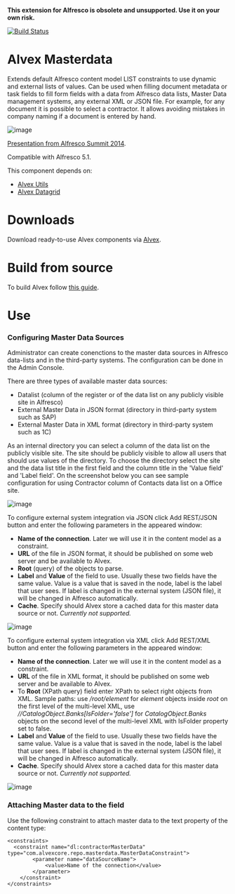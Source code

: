 **This extension for Alfresco is obsolete and unsupported. Use it on your own risk.**

[![Build Status](https://travis-ci.org/ITDSystems/alvex-reports.svg?branch=master)](https://travis-ci.org/ITDSystems/alvex-masterdata)

# Alvex Masterdata

Extends default Alfresco content model LIST constraints to use dynamic and external lists of values. Can be used when filling document metadata or task fields to fill form fields with a data from Alfresco data lists, Master Data management systems, any external XML or JSON file. For example, for any document it is possible to select a contractor. It allows avoiding mistakes in company naming if a document is entered by hand.

![image](http://docs.alvexcore.com/en-US/Alvex/2.1/html-single/Admin_Guide/images/img33.png)

[Presentation from Alfresco Summit 2014](http://www.slideshare.net/itdsystems/using-master-data).

Compatible with Alfresco 5.1.

This component depends on:
* [Alvex Utils](https://github.com/ITDSystems/alvex-utils)
* [Alvex Datagrid](https://github.com/ITDSystems/alvex-datagrid)

# Downloads

Download ready-to-use Alvex components via [Alvex](https://github.com/ITDSystems/alvex#downloads).

# Build from source

To build Alvex follow [this guide](https://github.com/ITDSystems/alvex#build-component-from-source).

# Use

### Configuring Master Data Sources

Administrator can create conenctions to the master data sources in Alfresco data-lists and in the third-party systems. The configuration can be done in the Admin Console.

There are three types of available master data sources:
* Datalist (column of the register or of the data list on any publicly visible site in Alfresco)
* External Master Data in JSON format (directory in third-party system such as SAP)
* External Master Data in XML format (directory in third-party system such as 1C)

As an internal directory you can select a column of the data list on the publicly visible site. The site should be publicly visible to allow all users that should use values of the directory. To choose the directory select the site and the data list title in the first field and the column title in the 'Value field' and 'Label field'. On the screenshot below you can see sample configuration for using Contractor column of Contacts data list on a Office site.

![image](http://docs.alvexcore.com/en-US/Alvex/2.1/html-single/Admin_Guide/images/img34.png)

To configure external system integration via JSON click Add REST/JSON button and enter the following parameters in the appeared window:
* **Name of the connection**. Later we will use it in the content model as a constraint.
* **URL** of the file in JSON format, it should be published on some web server and be available to Alvex.
* **Root** (query) of the objects to parse.
* **Label** and **Value** of the field to use. Usually these two fields have the same value. Value is a value that is saved in the node, label is the label that user sees. If label is changed in the external system (JSON file), it will be changed in Alfresco automatically.
* **Cache**. Specify should Alvex store a cached data for this master data source or not. *Currently not supported.*

![image](http://docs.alvexcore.com/en-US/Alvex/2.1/html-single/Admin_Guide/images/img35.png)

To configure external system integration via XML click Add REST/XML button and enter the following parameters in the appeared window:
* **Name of the connection**. Later we will use it in the content model as a constraint.
* **URL** of the file in XML format, it should be published on some web server and be available to Alvex.
* To **Root** (XPath query) field enter XPath to select right objects from XML. Sample paths: use */root/element* for *element* objects inside *root* on the first level of the multi-level XML, use *//CatalogObject.Banks[IsFolder='false']* for *CatalogObject.Banks* objects on the second level of the multi-level XML with IsFolder property set to false.
* **Label** and **Value** of the field to use. Usually these two fields have the same value. Value is a value that is saved in the node, label is the label that user sees. If label is changed in the external system (JSON file), it will be changed in Alfresco automatically.
* **Cache**. Specify should Alvex store a cached data for this master data source or not. *Currently not supported.*

![image](http://docs.alvexcore.com/en-US/Alvex/2.1/html-single/Admin_Guide/images/img36.png)

### Attaching Master data to the field

Use the following constraint to attach master data to the text property of the content type:

```
<constraints>
  <constraint name="dl:contractorMasterData" type="com.alvexcore.repo.masterdata.MasterDataConstraint">
		<parameter name="dataSourceName">
			<value>Name of the connection</value>
		</parameter>
	</constraint>
</constraints>
```

